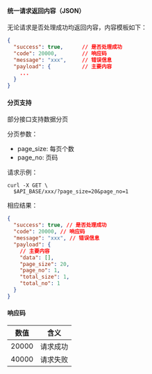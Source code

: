 #### 统一请求返回内容（JSON）

无论请求是否处理成功均返回内容，内容模板如下：

```json
{
  "success": true,      // 是否处理成功
  "code": 20000,        // 响应码
  "message": "xxx",     // 错误信息
  "payload": {          // 主要内容
    ...
  }
}
```

#### 分页支持

部分接口支持数据分页

分页参数：

* page_size: 每页个数
* page_no: 页码

请求示例：

```shell
curl -X GET \
  $API_BASE/xxx/?page_size=20&page_no=1
```

相应结果：

```json
{
  "success": true, // 是否处理成功
  "code": 20000, // 响应码
  "message": "xxx", // 错误信息
  "payload": {
    // 主要内容
    "data": [],
    "page_size": 20,
    "page_no": 1,
    "total_size": 1,
    "total_no": 1
  }
}
```

#### 响应码

| 数值  | 含义     |
| ----- | -------- |
| 20000 | 请求成功 |
| 40000 | 请求失败 |

